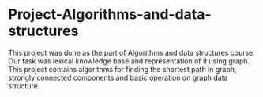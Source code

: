 # Project-Algorithms-and-data-structures
This project was done as the part of Algorithms and data structures course. Our task was lexical knowledge base and representation of it using graph. This project contains algorithms for finding the shortest path in graph, strongly connected components and basic operation on graph data structure.
